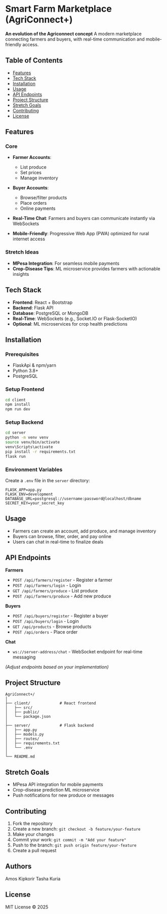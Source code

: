 # Smart Farm Marketplace (AgriConnect+)

**An evolution of the Agriconnect concept**
A modern marketplace connecting farmers and buyers, with real-time communication and mobile-friendly access.

## Table of Contents

* [Features](#features)
* [Tech Stack](#tech-stack)
* [Installation](#installation)
* [Usage](#usage)
* [API Endpoints](#api-endpoints)
* [Project Structure](#project-structure)
* [Stretch Goals](#stretch-goals)
* [Contributing](#contributing)
* [License](#license)

## Features

### Core

* **Farmer Accounts**:

  * List produce
  * Set prices
  * Manage inventory
* **Buyer Accounts**:

  * Browse/filter products
  * Place orders
  * Online payments
* **Real-Time Chat**: Farmers and buyers can communicate instantly via WebSockets
* **Mobile-Friendly**: Progressive Web App (PWA) optimized for rural internet access

### Stretch Ideas

* **MPesa Integration**: For seamless mobile payments
* **Crop-Disease Tips**: ML microservice provides farmers with actionable insights

## Tech Stack

* **Frontend**: React + Bootstrap
* **Backend**: Flask API
* **Database**: PostgreSQL or MongoDB
* **Real-Time**: WebSockets (e.g., Socket.IO or Flask-SocketIO)
* **Optional**: ML microservices for crop health predictions

## Installation

### Prerequisites

* FlaskApi & npm/yarn
* Python 3.8+
* PostgreSQL 

### Setup Frontend

```bash
cd client
npm install
npm run dev
```

### Setup Backend

```bash
cd server
python -m venv venv
source venv/bin/activate   
venv\Scripts\activate      
pip install -r requirements.txt
flask run
```

### Environment Variables

Create a `.env` file in the `server` directory:

```env
FLASK_APP=app.py
FLASK_ENV=development
DATABASE_URL=postgresql://username:password@localhost/dbname
SECRET_KEY=your_secret_key
```

## Usage

* Farmers can create an account, add produce, and manage inventory
* Buyers can browse, filter, order, and pay online
* Users can chat in real-time to finalize deals

## API Endpoints

**Farmers**

* `POST /api/farmers/register` - Register a farmer
* `POST /api/farmers/login` - Login
* `GET /api/farmers/produce` - List produce
* `POST /api/farmers/produce` - Add new produce

**Buyers**

* `POST /api/buyers/register` - Register a buyer
* `POST /api/buyers/login` - Login
* `GET /api/products` - Browse products
* `POST /api/orders` - Place order

**Chat**

* `ws://server-address/chat` - WebSocket endpoint for real-time messaging

*(Adjust endpoints based on your implementation)*

## Project Structure

```
AgriConnect+/
│
├── client/             # React frontend
│   ├── src/
│   ├── public/
│   └── package.json
│
├── server/             # Flask backend
│   ├── app.py
│   ├── models.py
│   ├── routes/
│   ├── requirements.txt
│   └── .env
│
└── README.md
```

## Stretch Goals

* MPesa API integration for mobile payments
* Crop-disease prediction ML microservice
* Push notifications for new produce or messages

## Contributing

1. Fork the repository
2. Create a new branch: `git checkout -b feature/your-feature`
3. Make your changes
4. Commit your work: `git commit -m "Add your feature"`
5. Push to the branch: `git push origin feature/your-feature`
6. Create a pull request

## Authors
  Amos Kipkorir
  Tasha Kuria

## License

MIT License © 2025
